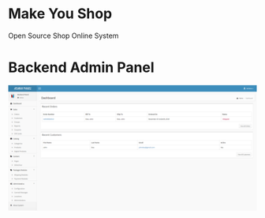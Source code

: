 # Make You Shop
Open Source Shop Online System

# Backend Admin Panel
![makeyoushop_backend](https://github.com/jwnkool/makeyoushop/blob/master/makeyoushop-backend.PNG)
